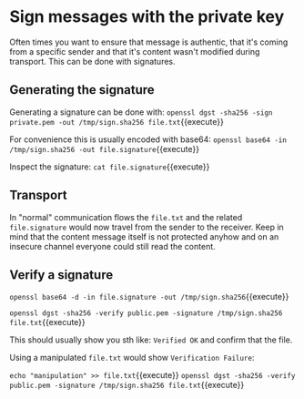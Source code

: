 # Sign messages with the private key

Often times you want to ensure that message is authentic, that it's coming from a specific sender and that it's content wasn't modified during transport. This can be done with signatures.

## Generating the signature

Generating a signature can be done with:
`openssl dgst -sha256 -sign private.pem -out /tmp/sign.sha256 file.txt`{{execute}}

For convenience this is usually encoded with base64:
`openssl base64 -in /tmp/sign.sha256 -out file.signature`{{execute}}

Inspect the signature:
`cat file.signature`{{execute}}

## Transport

In "normal" communication flows the `file.txt` and the related `file.signature` would now travel from the sender to the receiver. Keep in mind that the content message itself is not protected anyhow and on an insecure channel everyone could still read the content.

## Verify a signature

`openssl base64 -d -in file.signature -out /tmp/sign.sha256`{{execute}}

`openssl dgst -sha256 -verify public.pem -signature /tmp/sign.sha256 file.txt`{{execute}}

This should usually show you sth like: `Verified OK` and confirm that the file.

Using a manipulated `file.txt` would show `Verification Failure`:

`echo "manipulation" >> file.txt`{{execute}}
`openssl dgst -sha256 -verify public.pem -signature /tmp/sign.sha256 file.txt`{{execute}}




